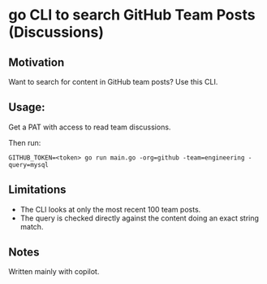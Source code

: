 # go CLI to search GitHub Team Posts (Discussions)

## Motivation

Want to search for content in GitHub team posts? Use this CLI.

## Usage:

Get a PAT with access to read team discussions.

Then run:

```
GITHUB_TOKEN=<token> go run main.go -org=github -team=engineering -query=mysql
```

## Limitations

* The CLI looks at only the most recent 100 team posts.
* The query is checked directly against the content doing an exact string match.

## Notes

Written mainly with copilot.
